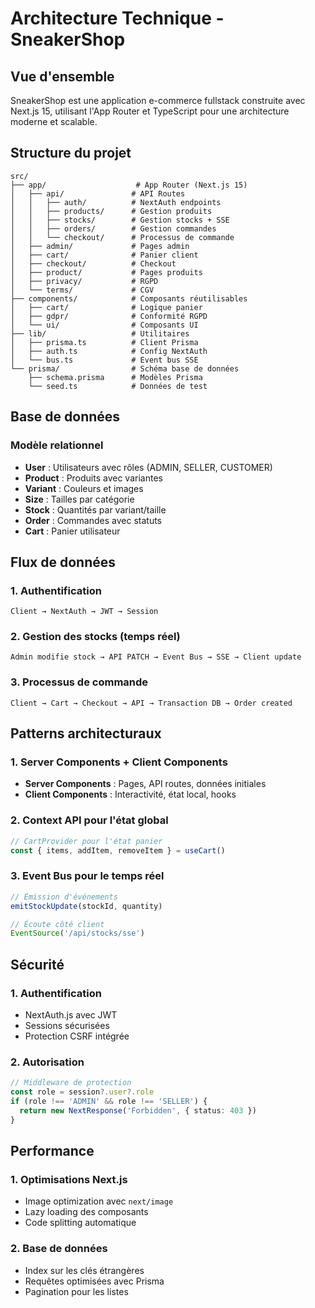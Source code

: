 # Architecture Technique - SneakerShop

## Vue d'ensemble

SneakerShop est une application e-commerce fullstack construite avec Next.js 15, utilisant l'App Router et TypeScript pour une architecture moderne et scalable.

## Structure du projet

```
src/
├── app/                    # App Router (Next.js 15)
│   ├── api/               # API Routes
│   │   ├── auth/          # NextAuth endpoints
│   │   ├── products/      # Gestion produits
│   │   ├── stocks/        # Gestion stocks + SSE
│   │   ├── orders/        # Gestion commandes
│   │   └── checkout/      # Processus de commande
│   ├── admin/             # Pages admin
│   ├── cart/              # Panier client
│   ├── checkout/          # Checkout
│   ├── product/           # Pages produits
│   ├── privacy/           # RGPD
│   └── terms/             # CGV
├── components/            # Composants réutilisables
│   ├── cart/              # Logique panier
│   ├── gdpr/              # Conformité RGPD
│   └── ui/                # Composants UI
├── lib/                   # Utilitaires
│   ├── prisma.ts          # Client Prisma
│   ├── auth.ts            # Config NextAuth
│   └── bus.ts             # Event bus SSE
└── prisma/                # Schéma base de données
    ├── schema.prisma      # Modèles Prisma
    └── seed.ts            # Données de test
```

## Base de données

### Modèle relationnel

- **User** : Utilisateurs avec rôles (ADMIN, SELLER, CUSTOMER)
- **Product** : Produits avec variantes
- **Variant** : Couleurs et images
- **Size** : Tailles par catégorie
- **Stock** : Quantités par variant/taille
- **Order** : Commandes avec statuts
- **Cart** : Panier utilisateur

## Flux de données

### 1. Authentification
```
Client → NextAuth → JWT → Session
```

### 2. Gestion des stocks (temps réel)
```
Admin modifie stock → API PATCH → Event Bus → SSE → Client update
```

### 3. Processus de commande
```
Client → Cart → Checkout → API → Transaction DB → Order created
```

## Patterns architecturaux

### 1. Server Components + Client Components
- **Server Components** : Pages, API routes, données initiales
- **Client Components** : Interactivité, état local, hooks

### 2. Context API pour l'état global
```typescript
// CartProvider pour l'état panier
const { items, addItem, removeItem } = useCart()
```

### 3. Event Bus pour le temps réel
```typescript
// Émission d'événements
emitStockUpdate(stockId, quantity)

// Écoute côté client
EventSource('/api/stocks/sse')
```

## Sécurité

### 1. Authentification
- NextAuth.js avec JWT
- Sessions sécurisées
- Protection CSRF intégrée

### 2. Autorisation
```typescript
// Middleware de protection
const role = session?.user?.role
if (role !== 'ADMIN' && role !== 'SELLER') {
  return new NextResponse('Forbidden', { status: 403 })
}
```

## Performance

### 1. Optimisations Next.js
- Image optimization avec `next/image`
- Lazy loading des composants
- Code splitting automatique

### 2. Base de données
- Index sur les clés étrangères
- Requêtes optimisées avec Prisma
- Pagination pour les listes
